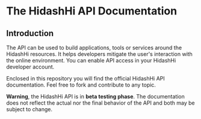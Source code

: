 # The HidashHi API Documentation #

## Introduction ##

The API can be used to build applications, tools or services around the HidashHi resources. It helps developers mitigate the user's interaction with the online environment. You can enable API access in your HidashHi developer account.

Enclosed in this repository you will find the official HidashHi API documentation. Feel free to fork and contribute to any topic.

**Warning**, the HidashHi API is in **beta testing phase**. The documentation does not reflect the actual nor the final behavior of the API and both may be subject to change.
